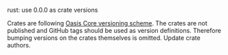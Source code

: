 rust: use 0.0.0 as crate versions

Crates are following [Oasis Core versioning scheme]. The crates are not
published and GitHub tags should be used as version definitions. Therefore
bumping versions on the crates themselves is omitted. Update crate authors.

[oasis core versioning scheme]:
  https://docs.oasis.dev/oasis-core/processes/versioning
